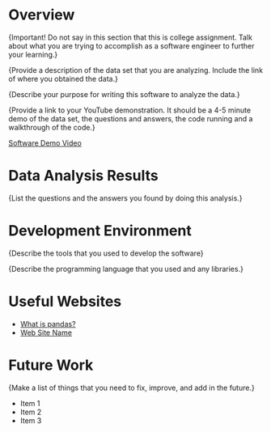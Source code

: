 # Overview

{Important! Do not say in this section that this is college assignment. Talk about what you are trying to accomplish as a software engineer to further your learning.}

{Provide a description of the data set that you are analyzing. Include the link of where you obtained the data.}

{Describe your purpose for writing this software to analyze the data.}

{Provide a link to your YouTube demonstration. It should be a 4-5 minute demo of the data set, the questions and answers, the code running and a walkthrough of the code.}

[Software Demo Video](http://youtube.link.goes.here)

# Data Analysis Results

{List the questions and the answers you found by doing this analysis.}

# Development Environment

{Describe the tools that you used to develop the software}

{Describe the programming language that you used and any libraries.}

# Useful Websites

- [What is pandas?](https://www.youtube.com/watch?v=dcqPhpY7tWk)
- [Web Site Name](http://url.link.goes.here)

# Future Work

{Make a list of things that you need to fix, improve, and add in the future.}

- Item 1
- Item 2
- Item 3
